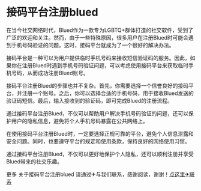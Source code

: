 # 接码平台注册blued

在当今社交网络时代，Blued作为一款专为LGBTQ+群体打造的社交软件，受到了广泛的欢迎和关注。然而，由于一些特殊原因，很多用户在注册Blued时可能会遇到手机号码验证的问题。这时，接码平台就成为了一个很好的解决办法。

接码平台是一种可以为用户提供临时手机号码来接收短信验证码的服务。因此，如果你在注册Blued时遇到手机号码验证问题，可以考虑使用接码平台来获取临时手机号码，从而成功注册Blued账号。

接码平台注册Blued的步骤也并不复杂。首先，你需要选择一个信誉良好的接码平台，并注册一个账号。之后，你可以选择合适的手机号码，用于接收Blued发送的验证码短信。最后，输入接收到的验证码，即可完成Blued的注册流程。

通过接码平台注册Blued，不仅可以帮助用户解决手机号码验证的问题，还可以保护用户的隐私信息，避免将个人手机号码暴露在公共网络上。

在使用接码平台注册Blued时，一定要选择正规可靠的平台，避免个人信息泄露和安全问题。同时，也要遵守平台的规定和使用条款，保持良好的网络使用习惯。

通过接码平台注册Blued，不仅可以更好地保护个人隐私，还可以顺利注册并享受Blued带来的社交乐趣。

更多 关于接码平台注册blued 请通过✈与我们联系，感谢阅读，谢谢！[点这里✈联系](https://111.k02.cc)
